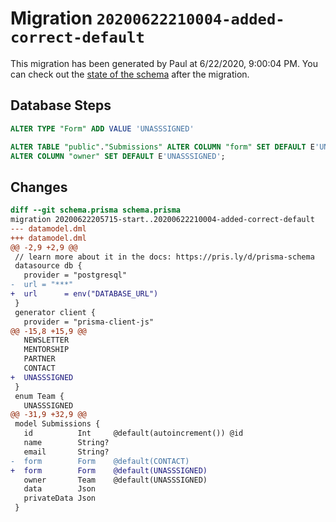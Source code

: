# Migration `20200622210004-added-correct-default`

This migration has been generated by Paul at 6/22/2020, 9:00:04 PM.
You can check out the [state of the schema](./schema.prisma) after the migration.

## Database Steps

```sql
ALTER TYPE "Form" ADD VALUE 'UNASSSIGNED'

ALTER TABLE "public"."Submissions" ALTER COLUMN "form" SET DEFAULT E'UNASSSIGNED',
ALTER COLUMN "owner" SET DEFAULT E'UNASSSIGNED';
```

## Changes

```diff
diff --git schema.prisma schema.prisma
migration 20200622205715-start..20200622210004-added-correct-default
--- datamodel.dml
+++ datamodel.dml
@@ -2,9 +2,9 @@
 // learn more about it in the docs: https://pris.ly/d/prisma-schema
 datasource db {
   provider = "postgresql"
-  url = "***"
+  url      = env("DATABASE_URL")
 }
 generator client {
   provider = "prisma-client-js"
@@ -15,8 +15,9 @@
   NEWSLETTER
   MENTORSHIP
   PARTNER
   CONTACT
+  UNASSSIGNED
 }
 enum Team {
   UNASSSIGNED
@@ -31,9 +32,9 @@
 model Submissions {
   id          Int     @default(autoincrement()) @id
   name        String?
   email       String?
-  form        Form    @default(CONTACT)
+  form        Form    @default(UNASSSIGNED)
   owner       Team    @default(UNASSSIGNED)
   data        Json
   privateData Json
 }
```


